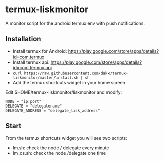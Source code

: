 # termux-liskmonitor

A monitor script for the android termux env with push notifications.


## Installation

- Install termux for Android: https://play.google.com/store/apps/details?id=com.termux
- Install termux api: https://play.google.com/store/apps/details?id=com.termux.api
- ```curl https://raw.githubusercontent.com/dakk/termux-liskmonitor/master/install.sh | sh```
- Add the termux shortcuts widget in your home screen

Edit $HOME/termux-liskmonitor/liskmonitor and modify:
```
NODE = "ip:port"
DELEGATE = "delegatename"
DELEGATE_ADDRESS = "delegate_lisk_address"
```


## Start

From the termux shortcuts widget you will see two scripts:
- lm.sh: check the node / delegate every minute
- lm_os.sh: check the node /delegate one time
